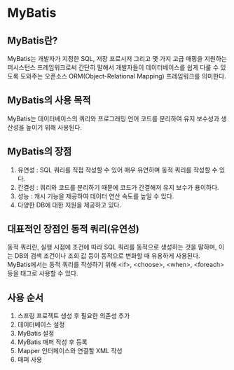 # MyBatis

## MyBatis란?
MyBatis는 개발자가 지정한 SQL, 저장 프로시저 그리고 몇 가지 고급 매핑을 지원하는 퍼시스턴스 프레임워크로써 간단히 말해서 개발자들이 데이터베이스를 쉽게 다룰 수 있도록 도와주는 오픈소스 ORM(Object-Relational Mapping) 프레임워크를 의미한다.<br>

## MyBatis의 사용 목적
MyBatis는 데이터베이스의 쿼리와 프로그래밍 언어 코드를 분리하여 유지 보수성과 생산성을 높이기 위해 사용된다.

## MyBatis의 장점
1. 유연성 : SQL 쿼리를 직접 작성할 수 있어 매우 유연하며 동적 쿼리를 작성할 수 있다.
2. 간결성 : 쿼리와 코드를 분리하기 때문에 코드가 간결해져 유지 보수가 용이하다.
3. 성능 : 캐시 기능을 제공하여 데이터 연산 속도를 높일 수 있다.
4. 다양한 DB에 대한 지원을 제공하고 있다.

## 대표적인 장점인 동적 쿼리(유연성)
동적 쿼리란, 실행 시점에 조건에 따라 SQL 쿼리를 동적으로 생성하는 것을 말하며, 이는 DB의 검색 조건이나 조회 값 등이 동적으로 변화할 때 유용하게 사용된다.<br>
MyBatis에서는 동적 쿼리를 작성하기 위해 \<if>, \<choose>, \<when>, \<foreach> 등을 태그로 사용할 수 있다.

## 사용 순서
1. 스프링 프로젝트 생성 후 필요한 의존성 추가
2. 데이터베이스 설정
3. MyBatis 설정
4. MyBatis 매퍼 작성 후 등록
5. Mapper 인터페이스와 연결할 XML 작성
6. 매퍼 사용